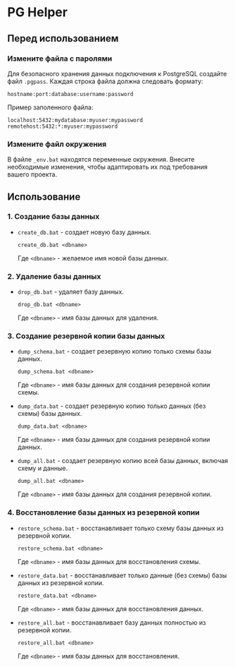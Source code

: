 # PG Helper

## Перед использованием

### Измените файла с паролями

Для безопасного хранения данных подключения к PostgreSQL создайте файл `.pgpass`. Каждая строка файла должна следовать формату:

```
hostname:port:database:username:password
```

Пример заполенного файла:

```
localhost:5432:mydatabase:myuser:mypassword
remotehost:5432:*:myuser:mypassword
```

### Измените файл окружения

В файле `_env.bat` находятся переменные окружения. Внесите необходимые изменения, чтобы адаптировать их под требования вашего проекта.

## Использование

### 1. Создание базы данных

- `create_db.bat` - создает новую базу данных.

  ```
  create_db.bat <dbname>
  ```

  Где `<dbname>` - желаемое имя новой базы данных.

### 2. Удаление базы данных

- `drop_db.bat` - удаляет базу данных.

  ```
  drop_db.bat <dbname>
  ```

  Где `<dbname>` - имя базы данных для удаления.

### 3. Создание резервной копии базы данных

- `dump_schema.bat` - создает резервную копию только схемы базы данных.

  ```
  dump_schema.bat <dbname>
  ```

  Где `<dbname>` - имя базы данных для создания резервной копии схемы.

- `dump_data.bat` - создает резервную копию только данных (без схемы) базы данных.

  ```
  dump_data.bat <dbname>
  ```

  Где `<dbname>` - имя базы данных для создания резервной копии данных.

- `dump_all.bat` - создает резервную копию всей базы данных, включая схему и данные.

  ```
  dump_all.bat <dbname>
  ```

  Где `<dbname>` - имя базы данных для создания резервной копии.

### 4. Восстановление базы данных из резервной копии

- `restore_schema.bat` - восстанавливает только схему базы данных из резервной копии.

  ```
  restore_schema.bat <dbname>
  ```

  Где `<dbname>` - имя базы данных для восстановления схемы.

- `restore_data.bat` - восстанавливает только данные (без схемы) базы данных из резервной копии.

  ```
  restore_data.bat <dbname>
  ```

  Где `<dbname>` - имя базы данных для восстановления данных.

- `restore_all.bat` - восстанавливает базу данных полностью из резервной копии.

  ```
  restore_all.bat <dbname>
  ```

  Где `<dbname>` - имя базы данных для восстановления.
